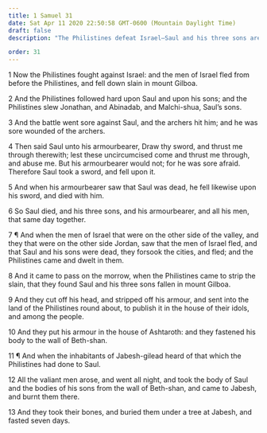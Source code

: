 ```yaml
---
title: 1 Samuel 31
date: Sat Apr 11 2020 22:50:58 GMT-0600 (Mountain Daylight Time)
draft: false
description: "The Philistines defeat Israel—Saul and his three sons are slain—Their bodies are retrieved by the Gileadites and burned."

order: 31
---
```

    
1 Now the Philistines fought against Israel: and the men of Israel fled from before the Philistines, and fell down slain in mount Gilboa.

2 And the Philistines followed hard upon Saul and upon his sons; and the Philistines slew Jonathan, and Abinadab, and Malchi-shua, Saul’s sons.

3 And the battle went sore against Saul, and the archers hit him; and he was sore wounded of the archers.

4 Then said Saul unto his armourbearer, Draw thy sword, and thrust me through therewith; lest these uncircumcised come and thrust me through, and abuse me. But his armourbearer would not; for he was sore afraid. Therefore Saul took a sword, and fell upon it.

5 And when his armourbearer saw that Saul was dead, he fell likewise upon his sword, and died with him.

6 So Saul died, and his three sons, and his armourbearer, and all his men, that same day together.

7 ¶ And when the men of Israel that were on the other side of the valley, and they that were on the other side Jordan, saw that the men of Israel fled, and that Saul and his sons were dead, they forsook the cities, and fled; and the Philistines came and dwelt in them.

8 And it came to pass on the morrow, when the Philistines came to strip the slain, that they found Saul and his three sons fallen in mount Gilboa.

9 And they cut off his head, and stripped off his armour, and sent into the land of the Philistines round about, to publish it in the house of their idols, and among the people.

10 And they put his armour in the house of Ashtaroth: and they fastened his body to the wall of Beth-shan.

11 ¶ And when the inhabitants of Jabesh-gilead heard of that which the Philistines had done to Saul.

12 All the valiant men arose, and went all night, and took the body of Saul and the bodies of his sons from the wall of Beth-shan, and came to Jabesh, and burnt them there.

13 And they took their bones, and buried them under a tree at Jabesh, and fasted seven days.
